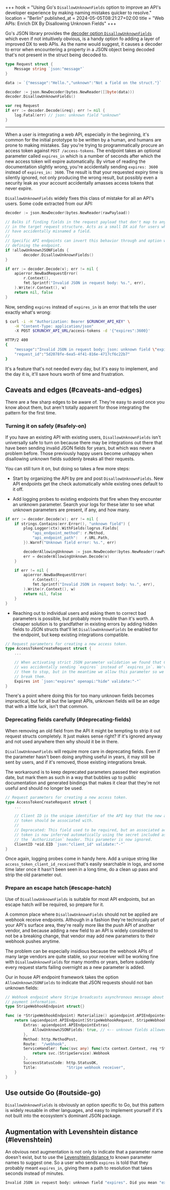 +++
hook = "Using Go's `DisallowUnknownFields` option to improve an API's developer experience by making naming mistakes quicker to resolve."
location = "Berlin"
published_at = 2024-05-05T08:21:27+02:00
title = "Web APIs: Enrich DX By Disallowing Unknown Fields"
+++

Go's JSON library provides the [decoder option `DisallowUnknownFields`](https://pkg.go.dev/encoding/json#Decoder.DisallowUnknownFields) which even if not intuitively obvious, is a handy option fo adding a layer of improved DX to web APIs. As the name would suggest, it causes a decoder to error when encountering a property in a JSON object being decoded that's not present in the struct being decoded to.

``` go
type Request struct {
    Message string `json:"message"`
}

data := `{"message":"Hello.","unknown":"Not a field on the struct."}`

decoder := json.NewDecoder(bytes.NewReader([]byte(data)))
decoder.DisallowUnknownFields()

var req Request
if err := decoder.Decode(&req); err != nil {
    log.Fatal(err) // json: unknown field "unknown"
}
```

---

When a user is integrating a web API, especially in the beginning, it's common for the initial prototype to be written by a human, and humans are prone to making mistakes. Say you're trying to programmatically procure an access token against `POST /access-tokens`. The endpoint takes an optional parameter called `expires_in` which is a number of seconds after which the new access token will expire automatically. By virtue of reading the documentation slightly wrong, you're accidentally sending `expires: 3600` instead of `expires_in: 3600`. The result is that your requested expiry time is silently ignored, not only producing the wrong result, but possibly even a security leak as your account accidentally amasses access tokens that never expire.

`DisallowUnknownFields` widely fixes this class of mistake for all an API's users. Some code extracted from our API:

```go
decoder := json.NewDecoder(bytes.NewReader(rawPayload))

// Balks if finding fields in the request payload that don't map to anything
// in the target request structure. Acts as a small DX aid for users who may
// have accidentally misnamed a field.
//
// Specific API endpoints can invert this behavior through and option while
// defining the endpoint.
if !allowUnknownJSONFields {
        decoder.DisallowUnknownFields()
}

if err := decoder.Decode(v); err != nil {
    apierror.NewBadRequestError(
        r.Context(),
        fmt.Sprintf("Invalid JSON in request body: %s.", err),
    ).Write(r.Context(), w)
    return nil, false
}
```

Now, sending `expires` instead of `expires_in` is an error that tells the user exactly what's wrong:

```sh
$ curl -i -H "Authorization: Bearer $CRUNCHY_API_KEY" \
    -H "Content-Type: application/json"
    -X POST $CRUNCHY_API_URL/access-tokens -d '{"expires":3600}'

HTTP/2 400
{
    "message":"Invalid JSON in request body: json: unknown field \"expires\".",
    "request_id":"5d2078fe-6ea5-4f41-816e-4717cf6c22b7"
}
```

It's a feature that's not needed every day, but it's easy to implement, and the day it is, it'll save hours worth of time and frustration.

## Caveats and edges (#caveats-and-edges)

There are a few sharp edges to be aware of. They're easy to avoid once you know about them, but aren't totally apparent for those integrating the pattern for the first time.

### Turning it on safely (#safely-on)

If you have an existing API with existing users, `DisallowUnknownFields` isn't universally safe to turn on because there may be integrations out there that have been sending invalid JSON fields for years, but which was never a problem before. Those previously happy users become unhappy when disallowing unknown fields suddenly breaks all their requests.

You can still turn it on, but doing so takes a few more steps:

* Start by organizing the API by pre and post `DisallowUnknownFields`. New API endpoints get the check automatically while existing ones default to it off.

* Add logging probes to existing endpoints that fire when they encounter an unknown parameter. Search your logs for these later to see what unknown parameters are present, if any, and how many.

``` go
if err := decoder.Decode(v); err != nil {
    if strings.Contains(err.Error(), "unknown field") {
        plog.Logger(ctx).WithFields(logrus.Fields{
            "api_endpoint_method": r.Method,
            "api_endpoint_path":   r.URL.Path,
        }).Warnf("Unknown field error: %s.", err)

        decoderAllowingUnknown := json.NewDecoder(bytes.NewReader(rawPayload))
        err = decoderAllowingUnknown.Decode(v)
    }

    if err != nil {
        apierror.NewBadRequestError(
            r.Context(),
            fmt.Sprintf("Invalid JSON in request body: %s.", err),
        ).Write(r.Context(), w)
        return nil, false
    }
}
```

* Reaching out to individual users and asking them to correct bad parameters is possible, but probably more trouble than it's worth. A cheaper solution is to grandfather in existing errors by adding hidden fields to JSON structs that'll let `DisallowUnknownFields` be enabled for the endpoint, but keep existing integrations compatible.

``` go
// Request parameters for creating a new access token.
type AccessTokenCreateRequest struct {
    ...

    // When activating strict JSON parameter validation we found that Customer X
    // was accidentally sending `expires` instead of `expires_in`. We've asked
    // them to stop, but in the meantime we allow this parameter so we don't
    // break them.
    Expires int `json:"expires" openapi:"hide" validate:"-"`
}
```

There's a point where doing this for too many unknown fields becomes impractical, but for all but the largest APIs, unknown fields will be an edge that with a little luck, isn't that common.

### Deprecating fields carefully (#deprecating-fields)

When removing an old field from the API it might be tempting to strip it out request structs completely. It just makes sense right? If it's ignored anyway and not used anywhere then why should it be in there.

`DisallowUnknownFields` will require more care in deprecating fields. Even if the parameter hasn't been doing anything useful in years, it may still be sent by users, and if it's removed, those existing integrations break.

The workaround is to keep deprecated parameters passed their expiration date, but mark them as such in a way that bubbles up to public documentation and generated bindings that makes it clear that they're not useful and should no longer be used.

``` go
// Request parameters for creating a new access token.
type AccessTokenCreateRequest struct {
    ...

    // Client ID is the unique identifier of the API key that the new access
    // token should be associated with.
    //
    // Deprecated: This field used to be required, but an associated access
    // token is now inferred automatically using the secret included as part of
    // the `Authorization` header. This parameter is now ignored.
    ClientID *eid.EID `json:"client_id" validate:"-"`
}
```

Once again, logging probes come in handy here. Add a unique string like `access_token_client_id_received` that's easily searchable in logs, and some time later once it hasn't been seen in a long time, do a clean up pass and strip the old parameter out.

### Prepare an escape hatch (#escape-hatch)

Use of `DisallowUnknownFields` is suitable for most API endpoints, but an escape hatch _will_ be required, so prepare for it.

A common place where `DisallowUnknownFields` should not be applied are webhook receive endpoints. Although in a fashion they're technically part of your API's surface area, they're really more like the _push_ API of another vendor, and because adding a new field to an API is widely considered to not be a breaking change, that vendor may add new parameters to their webhook pushes anytime.

The problem can be especially insidious because the webhook APIs of many large vendors are quite stable, so your receiver will be working fine with `DisallowUnknownFields` for many months or years, before suddenly every request starts failing overnight as a new parameter is added.

Our in house API endpoint framework takes the option `AllowUnknownJSONFields` to indicate that JSON requests should not ban unknown fields:

``` go
// Webhook endpoint where Stripe broadcasts asynchronous message about customer
// payment information.
type StripeWebhookEndpoint struct{}

func (e *StripeWebhookEndpoint) Materialize() apiendpoint.APIEndpointer {
    return &apiendpoint.APIEndpoint[StripeWebhookRequest, StripeWebhookResponse]{
        Extras: apiendpoint.APIEndpointExtras{
            AllowUnknownJSONFields: true, // <-- unknown fields allowed
        },
        Method: http.MethodPost,
        Route:  "/webhook",
        ServiceHandler: func(svc any) func(ctx context.Context, req *StripeWebhookRequest) (*StripeWebhookResponse, error) {
            return svc.(StripeService).Webhook
        },
        SuccessStatusCode: http.StatusOK,
        Title:             "Stripe webhook receiver",
    }
}
```

## Use outside Go (#outside-go)

`DisallowUnknownFields` is obviously an option specific to Go, but this pattern is widely reusable in other languages, and easy to implement yourself if it's not built into the ecosystem's dominant JSON package.

## Augmentation with Levenshtein distance (#levenshtein)

An obvious next augmentation is not only to indicate that a parameter name doesn't exist, but to use the [Levenshtein distance
](https://en.wikipedia.org/wiki/Levenshtein_distance) to known parameter names to suggest one. So a user who sends `expires` is told that they probably meant `expires_in`, giving them a path to resolution that takes seconds instead of minutes.

``` sh
Invalid JSON in request body: unknown field "expires". Did you mean "expires_in"?"
```